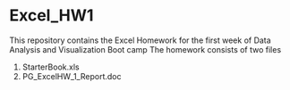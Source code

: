 # Excel_HW1
This repository contains the Excel Homework for the first week of Data Analysis and Visualization Boot camp
The homework consists of two files
 1. StarterBook.xls
 2. PG_ExcelHW_1_Report.doc
